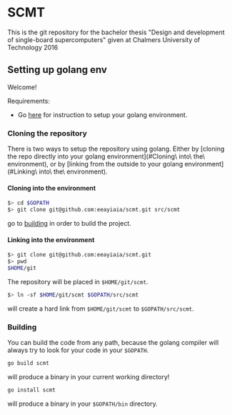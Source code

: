 # SCMT

This is the git repository for the bachelor thesis "Design and development of single-board supercomputers" given at Chalmers University of Technology 2016

## Setting up golang env
Welcome!

Requirements:
* Go [here](https://golang.org/doc/install) for instruction to setup your golang environment.

### Cloning the repository
There is two ways to setup the repository using golang. Either by [cloning the repo directly into your golang environment](#Cloning\ into\ the\ environment), or by [linking from the outside to your golang environment](#Linking\ into\ the\ environment).

#### Cloning into the environment
```bash
$> cd $GOPATH
$> git clone git@github.com:eeayiaia/scmt.git src/scmt
```

go to [building](#Building) in order to build the project.

#### Linking into the environment
```bash
$> git clone git@github.com:eeayiaia/scmt.git
$> pwd
$HOME/git
```

The repository will be placed in `$HOME/git/scmt`.

```bash
$> ln -sf $HOME/git/scmt $GOPATH/src/scmt
```

will create a hard link from `$HOME/git/scmt` to `$GOPATH/src/scmt`.

### Building
You can build the code from any path, because the golang compiler will always try to look for your code in your `$GOPATH`. 

```bash
go build scmt
```

will produce a binary in your current working directory!

```bash
go install scmt
```

will produce a binary in your `$GOPATH/bin` directory.
